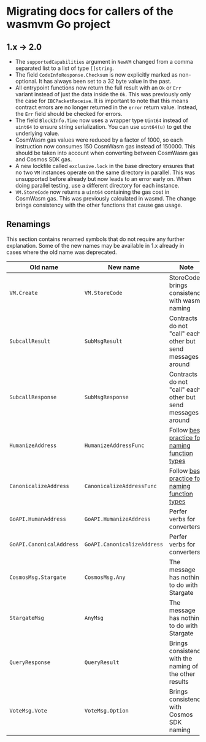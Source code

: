 # Migrating docs for callers of the wasmvm Go project

## 1.x -> 2.0

- The `supportedCapabilities` argument in `NewVM` changed from a comma separated
  list to a list of type `[]string`.
- The field `CodeInfoResponse.Checksum` is now explicitly marked as
  non-optional. It has always been set to a 32 byte value in the past.
- All entrypoint functions now return the full result with an `Ok` or `Err`
  variant instead of just the data inside the `Ok`. This was previously only the
  case for `IBCPacketReceive`. It is important to note that this means contract
  errors are no longer returned in the `error` return value. Instead, the `Err`
  field should be checked for errors.
- The field `BlockInfo.Time` now uses a wrapper type `Uint64` instead of
  `uint64` to ensure string serialization. You can use `uint64(u)` to get the
  underlying value.
- CosmWasm gas values were reduced by a factor of 1000, so each instruction now
  consumes 150 CosmWasm gas instead of 150000. This should be taken into account
  when converting between CosmWasm gas and Cosmos SDK gas.
- A new lockfile called `exclusive.lock` in the base directory ensures that no
  two `VM` instances operate on the same directory in parallel. This was
  unsupported before already but now leads to an error early on. When doing
  parallel testing, use a different directory for each instance.
- `VM.StoreCode` now returns a `uint64` containing the gas cost in CosmWasm gas.
  This was previously calculated in wasmd. The change brings consistency with
  the other functions that cause gas usage.

## Renamings

This section contains renamed symbols that do not require any further
explanation. Some of the new names may be available in 1.x already in cases
where the old name was deprecated.

| Old name                 | New name                    | Note                                                        |
| ------------------------ | --------------------------- | ----------------------------------------------------------- |
| `VM.Create`              | `VM.StoreCode`              | StoreCode brings consistency with wasmd naming              |
| `SubcallResult`          | `SubMsgResult`              | Contracts do not "call" each other but send messages around |
| `SubcallResponse`        | `SubMsgResponse`            | Contracts do not "call" each other but send messages around |
| `HumanizeAddress`        | `HumanizeAddressFunc`       | Follow [best practice for naming function types][ft]        |
| `CanonicalizeAddress`    | `CanonicalizeAddressFunc`   | Follow [best practice for naming function types][ft]        |
| `GoAPI.HumanAddress`     | `GoAPI.HumanizeAddress`     | Perfer verbs for converters                                 |
| `GoAPI.CanonicalAddress` | `GoAPI.CanonicalizeAddress` | Perfer verbs for converters                                 |
| `CosmosMsg.Stargate`     | `CosmosMsg.Any`             | The message has nothing to do with Stargate                 |
| `StargateMsg`            | `AnyMsg`                    | The message has nothing to do with Stargate                 |
| `QueryResponse`          | `QueryResult`               | Brings consistency with the naming of the other results     |
| `VoteMsg.Vote`           | `VoteMsg.Option`            | Brings consistency with Cosmos SDK naming                   |

[ft]: https://stackoverflow.com/a/60073310
